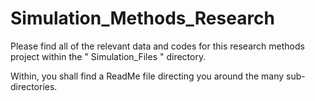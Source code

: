 # Simulation_Methods_Research

Please find all of the relevant data and codes for this research methods project within the  " Simulation_Files " directory.

Within, you shall find a ReadMe file directing you around the many sub-directories.
